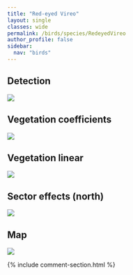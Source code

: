 ```yaml
---
title: "Red-eyed Vireo"
layout: single
classes: wide
permalink: /birds/species/RedeyedVireo
author_profile: false
sidebar:
  nav: "birds"
---
```



<h2>Detection</h2>

<a href="https://beallen.github.io/DevelopmentWebsite/assets/images/birds/RedeyedVireo/det.jpg">
<img src="https://beallen.github.io/DevelopmentWebsite/assets/images/birds/RedeyedVireo/det.jpg">
</a>

<h2>Vegetation coefficients</h2>

<a href="https://beallen.github.io/DevelopmentWebsite/assets/images/birds/RedeyedVireo/veghf.jpg">
<img src="https://beallen.github.io/DevelopmentWebsite/assets/images/birds/RedeyedVireo/veghf.jpg">
</a>

<h2>Vegetation linear</h2>

<a href="https://beallen.github.io/DevelopmentWebsite/assets/images/birds/RedeyedVireo/lin-north.jpg">
<img src="https://beallen.github.io/DevelopmentWebsite/assets/images/birds/RedeyedVireo/lin-north.jpg">
</a>

<h2>Sector effects (north)</h2>

<a href="https://beallen.github.io/DevelopmentWebsite/assets/images/birds/RedeyedVireo/sector-north.jpg">
<img src="https://beallen.github.io/DevelopmentWebsite/assets/images/birds/RedeyedVireo/sector-north.jpg">
</a>

<h2>Map</h2>

<a href="https://beallen.github.io/DevelopmentWebsite/assets/images/birds/RedeyedVireo/map.jpg">
<img src="https://beallen.github.io/DevelopmentWebsite/assets/images/birds/RedeyedVireo/map.jpg">
</a>

{% include comment-section.html %}
